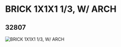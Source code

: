 # BRICK 1X1X1 1/3, W/ ARCH
## 32807
![BRICK 1X1X1 1/3, W/ ARCH](https://lc-www-live-s.legocdn.com/media/bricks/5/2/6184782.jpg)